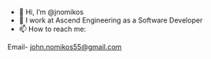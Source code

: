 - 👋 Hi, I’m @jnomikos
- 💞️ I work at Ascend Engineering as a Software Developer
- 📫 How to reach me:

Email- john.nomikos55@gmail.com

<!---
jnomikos/jnomikos is a ✨ special ✨ repository because its `README.md` (this file) appears on your GitHub profile.
You can click the Preview link to take a look at your changes.
--->
